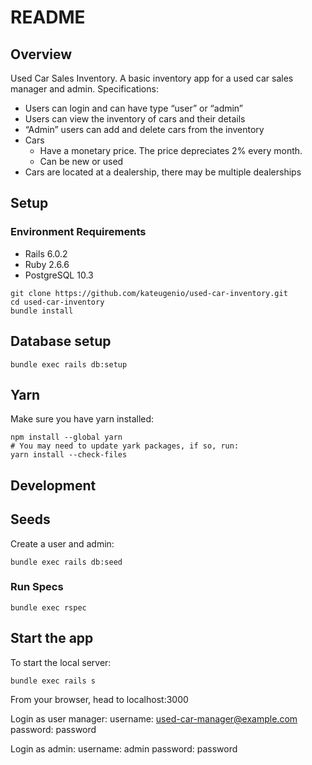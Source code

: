 # README

## Overview

Used Car Sales Inventory. A basic inventory app for a used car sales manager and admin.
Specifications:
- Users can login and can have type “user” or “admin”
- Users can view the inventory of cars and their details
- “Admin” users can add and delete cars from the inventory
- Cars
  - Have a monetary price. The price depreciates 2% every month.
  - Can be new or used
- Cars are located at a dealership, there may be multiple dealerships

## Setup

### Environment Requirements
* Rails 6.0.2
* Ruby 2.6.6
* PostgreSQL 10.3
```
git clone https://github.com/kateugenio/used-car-inventory.git
cd used-car-inventory
bundle install
```

## Database setup

```
bundle exec rails db:setup
```

## Yarn
Make sure you have yarn installed:
```
npm install --global yarn
# You may need to update yark packages, if so, run:
yarn install --check-files
```

## Development

## Seeds
Create a user and admin:
```
bundle exec rails db:seed
```

### Run Specs
```
bundle exec rspec
```

## Start the app

To start the local server:
```
bundle exec rails s
```
From your browser, head to localhost:3000

Login as user manager:
username: used-car-manager@example.com
password: password

Login as admin:
username: admin
password: password
